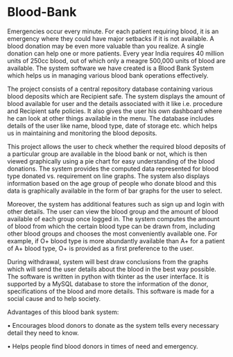 # Blood-Bank

Emergencies occur every minute. For each patient requiring blood, it is an emergency where they could have major setbacks if it is not available. A blood donation may be even more valuable than you realize. A single donation can help one or more patients. Every year India requires 40 million units of 250cc blood, out of which only a meagre 500,000 units of blood are available. The system software we have created is a Blood Bank System which helps us in managing various blood bank operations effectively.  

The project consists of a central repository database containing various blood deposits which are Recipient safe. The system displays the amount of blood available for user and the details associated with it like i.e. procedure and Recipient safe policies. It also gives the user his own dashboard where he can look at other things available in the menu. The database includes details of the user like name, blood type, date of storage etc. which helps us in maintaining and monitoring the blood deposits.

This project allows the user to check whether the required blood deposits of a particular group are available in the blood bank or not, which is then viewed graphically using a pie chart for easy understanding of the blood donations. The system provides the computed data represented for blood type donated vs. requirement on line graphs. The system also displays information based on the age group of people who donate blood and this data is graphically available in the form of bar graphs for the user to select.

Moreover, the system has additional features such as sign up and login with other details. The user can view the blood group and the amount of blood available of each group once logged in. The system computes the amount of blood from which the certain blood type can be drawn from, including other blood groups and chooses the most conveniently available one. For example, if O+ blood type is more abundantly available than A+ for a patient of A+ blood type, O+ is provided as a first preference to the user.

During withdrawal, system will best draw conclusions from the graphs which will send the user details about the blood in the best way possible. The software is written in python with tkinter as the user interface. It is supported by a MySQL database to store the information of the donor, specifications of the blood and more details. This software is made for a social cause and to help society.
 
 
Advantages of this blood bank system:

•	Encourages blood donors to donate as the system tells every necessary detail they need to know.

•	Helps people find blood donors in times of need and emergency.
